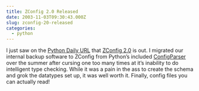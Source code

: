 ```yaml
---
title: ZConfig 2.0 Released
date: 2003-11-03T09:30:43.000Z
slug: zconfig-20-released
categories:
  - python
---
```

I just saw on the [Python Daily URL][1]  that [ZConfig 2.0][2]  is out. I migrated our internal backup software to ZConfig from Python’s included [ConfigParser][3]  over the summer after cursing one too many times at it’s inability to do intelligent type checking. While it was a pain in the ass to create the schema and grok the datatypes set up, it was well worth it. Finally, config files you can actually read!

 [1]: http://www.pythonware.com/daily
 [2]: http://www.zope.org/Members/fdrake/zconfig/
 [3]: http://www.python.org/doc/lib/module-ConfigParser.html
